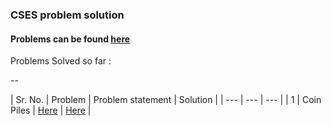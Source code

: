 ### CSES problem solution 
#### Problems can be found [here](https://cses.fi/problemset/)

Problems Solved so far :

--

| Sr. No. | Problem | Problem statement | Solution |
| --- | --- | --- |
| 1 | Coin Piles | [Here]() | [Here]() |
